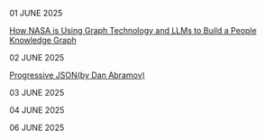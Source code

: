 01 JUNE 2025

[How NASA is Using Graph Technology and LLMs to Build a People Knowledge Graph](https://memgraph.com/blog/nasa-memgraph-people-knowledge-graph)

02 JUNE 2025

[Progressive JSON(by Dan Abramov)](https://overreacted.io/progressive-json/)

03 JUNE 2025

[](https://fly.io/blog/youre-all-nuts/)

04 JUNE 2025

[](https://medium.com/pinterest-engineering/adopting-docs-as-code-at-pinterest-4f18ad169c25)

06 JUNE 2025

[](https://sparktoro.com/blog/ai-will-replace-all-the-jobs-is-just-tech-execs-doing-marketing/)
